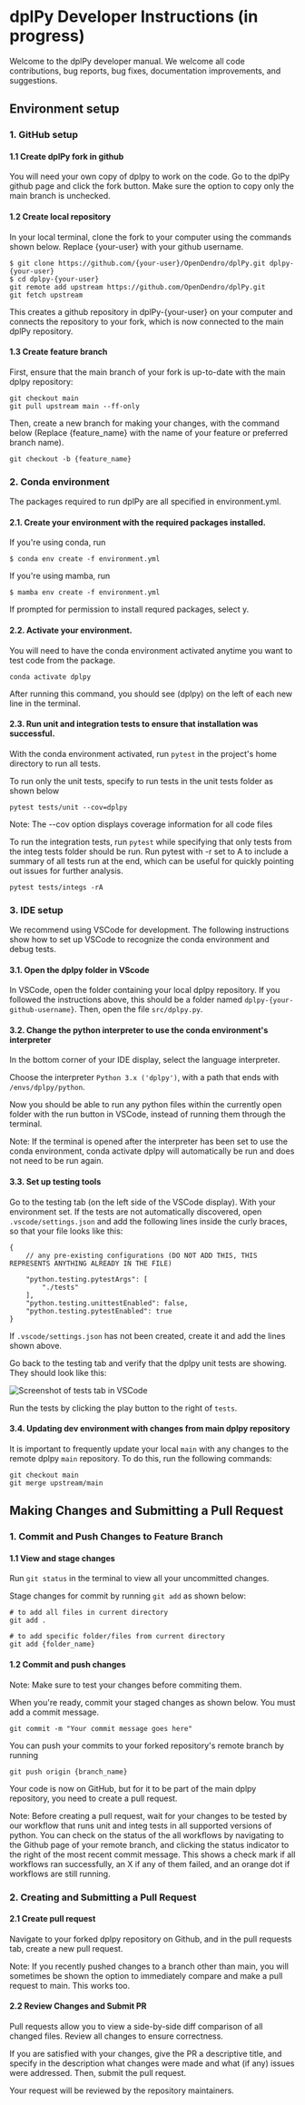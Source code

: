 # dplPy Developer Instructions (in progress)

Welcome to the dplPy developer manual. We welcome all code contributions, bug reports, bug fixes, documentation improvements, and suggestions.

## Environment setup

### 1. GitHub setup

#### 1.1 Create dplPy fork in github

You will need your own copy of dplpy to work on the code. Go to the dplPy github page and click the fork button. Make sure the option to copy only the main branch is unchecked.


#### 1.2 Create local repository
In your local terminal, clone the fork to your computer using the commands shown below. Replace {your-user} with your github username.
```
$ git clone https://github.com/{your-user}/OpenDendro/dplPy.git dplpy-{your-user}
$ cd dplpy-{your-user}
git remote add upstream https://github.com/OpenDendro/dplPy.git
git fetch upstream
```

This creates a github repository in dplPy-{your-user} on your computer and connects the repository to your fork, which is now connected to the main dplPy repository.

#### 1.3 Create feature branch

First, ensure that the main branch of your fork is up-to-date with the main dplpy repository:

```
git checkout main
git pull upstream main --ff-only
```

Then, create a new branch for making your changes, with the command below (Replace {feature_name} with the name of your feature or preferred branch name).

```
git checkout -b {feature_name}
```

### 2. Conda environment

The packages required to run dplPy are all specified in environment.yml. 

#### 2.1\. Create your environment with the required packages installed.

If you're using conda, run

```
$ conda env create -f environment.yml 
```

If you're using mamba, run

```
$ mamba env create -f environment.yml
```

If prompted for permission to install requred packages, select y.

#### 2.2\. Activate your environment. 
You will need to have the conda environment activated anytime you want to test code from the package.

```
conda activate dplpy
```

After running this command, you should see (dplpy) on the left of each new line in the terminal.

#### 2.3\. Run unit and integration tests to ensure that installation was successful.

With the conda environment activated, run `pytest` in the project's home directory to run all tests. 

To run only the unit tests, specify to run tests in the unit tests folder as shown below

```
pytest tests/unit --cov=dplpy
```
Note: The --cov option displays coverage information for all code files

To run the integration tests, run `pytest` while specifying that only tests from the integ tests folder should be run. Run pytest with -r set to A to include a summary of all tests run at the end, which can be useful for quickly pointing out issues for further analysis.


```
pytest tests/integs -rA
```

### 3. IDE setup

We recommend using VSCode for development. The following instructions show how to set up VSCode to recognize the conda environment and debug tests.

#### 3.1\. Open the dplpy folder in VScode
In VSCode, open the folder containing your local dplpy repository. If you followed the instructions above, this should be a folder named `dplpy-{your-github-username}`. Then, open the file `src/dplpy.py`.

#### 3.2\. Change the python interpreter to use the conda environment's interpreter
In the bottom corner of your IDE display, select the language interpreter.

Choose the interpreter `Python 3.x ('dplpy')`, with a path that ends with `/envs/dplpy/python`.

Now you should be able to run any python files within the currently open folder with the run button in VSCode, instead of running them through the terminal. 

Note: If the terminal is opened after the interpreter has been set to use the conda environment, conda activate dplpy will automatically be run and does not need to be run again.

#### 3.3\. Set up testing tools

Go to the testing tab (on the left side of the VSCode display). With your environment set. If the tests are not automatically discovered, open `.vscode/settings.json` and add the following lines inside the curly braces, so that your file looks like this:

```
{
    // any pre-existing configurations (DO NOT ADD THIS, THIS REPRESENTS ANYTHING ALREADY IN THE FILE)

    "python.testing.pytestArgs": [
        "./tests"
    ],
    "python.testing.unittestEnabled": false,
    "python.testing.pytestEnabled": true
}
```

If `.vscode/settings.json` has not been created, create it and add the lines shown above.

Go back to the testing tab and verify that the dplpy unit tests are showing. They should look like this:

![Screenshot of tests tab in VSCode](image.png)


Run the tests by clicking the play button to the right of `tests`.

#### 3.4\. Updating dev environment with changes from main dplpy repository
It is important to frequently update your local `main` with any changes to the remote dplpy `main` repository. To do this, run the following commands:

```
git checkout main
git merge upstream/main
```


## Making Changes and Submitting a Pull Request
### 1. Commit and Push Changes to Feature Branch
#### 1.1 View and stage changes
Run `git status` in the terminal to view all your uncommitted changes.

Stage changes for commit by running `git add` as shown below:

```
# to add all files in current directory
git add .

# to add specific folder/files from current directory
git add {folder_name}
```

#### 1.2 Commit and push changes
Note: Make sure to test your changes before commiting them.

When you're ready, commit your staged changes as shown below. You must add a commit message.
```
git commit -m "Your commit message goes here"
```

You can push your commits to your forked repository's remote branch by running

```
git push origin {branch_name}
```

Your code is now on GitHub, but for it to be part of the main dplpy repository, you need to create a pull request. 

Note: Before creating a pull request, wait for your changes to be tested by our workflow that runs unit and integ tests in all supported versions of python. You can check on the status of the all workflows by navigating to the Github page of your remote branch, and clicking the status indicator to the right of the most recent commit message. This shows a check mark if all workflows ran successfully, an X if any of them failed, and an orange dot if workflows are still running.

### 2. Creating and Submitting a Pull Request

#### 2.1 Create pull request
Navigate to your forked dplpy repository on Github, and in the pull requests tab, create a new pull request.

Note: If you recently pushed changes to a branch other than main, you will sometimes be shown the option to immediately compare and make a pull request to main. This works too.

#### 2.2 Review Changes and Submit PR
Pull requests allow you to view a side-by-side diff comparison of all changed files. Review all changes to ensure correctness.

If you are satisfied with your changes, give the PR a descriptive title, and specify in the description what changes were made and what (if any) issues were addressed. Then, submit the pull request.

Your request will be reviewed by the repository maintainers.